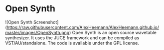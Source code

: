 # Open Synth
![Open Synth Screenshot]
(https://raw.githubusercontent.com/AlexHeemann/AlexHeemann.github.io/master/images/OpenSynth.png)
Open Synth is an open source wavetable synthesizer. It uses the JUCE framework and can be compiled as VST/AU/standalone.
The code is available under the GPL license.